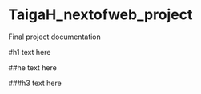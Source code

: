 # TaigaH_nextofweb_project
 Final project documentation

#h1 text here

##he text here

###h3 text here